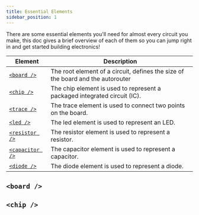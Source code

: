 ```yaml
---
title: Essential Elements
sidebar_position: 1
---
```


There are some essential elements you'll need for almost every circuit you make,
this doc gives a brief overview of each of them so you can jump right in and
get started building electronics!

| Element                                      | Description                                                                     |
| -------------------------------------------- | ------------------------------------------------------------------------------- |
| [`<board />`](../elements/board.mdx)         | The root element of a circuit, defines the size of the board and the autorouter |
| [`<chip />`](../elements/chip.mdx)           | The chip element is used to represent a packaged integrated circuit (IC).       |
| [`<trace />`](../elements/trace.mdx)         | The trace element is used to connect two points on the board.                   |
| [`<led />`](../elements/led.mdx)             | The led element is used to represent an LED.                                    |
| [`<resistor />`](../elements/resistor.mdx)   | The resistor element is used to represent a resistor.                           |
| [`<capacitor />`](../elements/capacitor.mdx) | The capacitor element is used to represent a capacitor.                         |
| [`<diode />`](../elements/diode.mdx)         | The diode element is used to represent a diode.                                 |

## `<board />`

## `<chip />`
